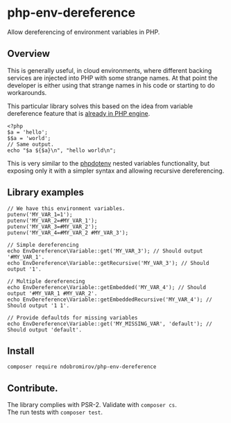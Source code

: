 # php-env-dereference

Allow dereferencing of environment variables in PHP.

## Overview

This is generally useful, in cloud environments, where different backing
services are injected into PHP with some strange names. At that point the
developer is either using that strange names in his code or starting to do
workarounds.

This particular library solves this based on the idea from variable dereference
feature that is [already in PHP engine](http://php.net/manual/en/language.variables.variable.php).
```
<?php
$a = 'hello';
$$a = 'world';
// Same output.
echo "$a ${$a}\n", "hello world\n";
```

This is very similar to the [phpdotenv](https://github.com/vlucas/phpdotenv)
nested variables functionality, but exposing only it with a simpler syntax and
allowing recursive dereferencing.

## Library examples
```
// We have this environment variables.
putenv('MY_VAR_1=1');
putenv('MY_VAR_2=#MY_VAR_1');
putenv('MY_VAR_3=#MY_VAR_2');
putenv('MY_VAR_4=#MY_VAR_2 #MY_VAR_3');

// Simple dereferencing
echo EnvDereference\Variable::get('MY_VAR_3'); // Should output '#MY_VAR_1'.
echo EnvDereference\Variable::getRecursive('MY_VAR_3'); // Should output '1'.

// Multiple dereferencing
echo EnvDereference\Variable::getEmbedded('MY_VAR_4'); // Should output '#MY_VAR_1 #MY_VAR_2'.
echo EnvDereference\Variable::getEmbeddedRecursive('MY_VAR_4'); // Should output '1 1'.

// Provide defaultds for missing variables
echo EnvDereference\Variable::get('MY_MISSING_VAR', 'default'); // Should output 'default'.
```

## Install
```
composer require ndobromirov/php-env-dereference
```

## Contribute.

The library complies with PSR-2. Validate with ```composer cs```.  
The run tests with ```composer test```.
